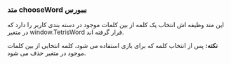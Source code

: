 <h3>
 متد chooseWord
<a class="ext-link" href="module-classes_Tetris_WordsHelper.html#line93" >سورس</a>
</h3>
این متد وظیفه اش انتخاب یک کلمه از بین کلمات موجود در دسته بندی کاربر را دارد که در متغیر window.TetrisWord قرار گرفته اند.

**نکته:** پس از انتخاب کلمه که برای بازی استفاده می شود، کلمه انتخابی از بین کلمات موجود در متغیر حذف می شود.

